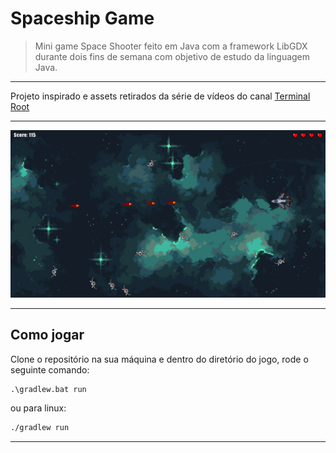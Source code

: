 # Spaceship Game

> Mini game Space Shooter feito em Java com a framework LibGDX durante dois fins de semana com objetivo de estudo da linguagem Java.

---

Projeto inspirado e assets retirados da série de vídeos do canal [Terminal Root](https://youtu.be/2bmvlwvnirk)

---

![Gameplay](./assets/demo.png)

---

## Como jogar
Clone o repositório na sua máquina e dentro do diretório do jogo, rode o seguinte comando:
```bat
.\gradlew.bat run
```
ou para linux:
```bash
./gradlew run
```

---

